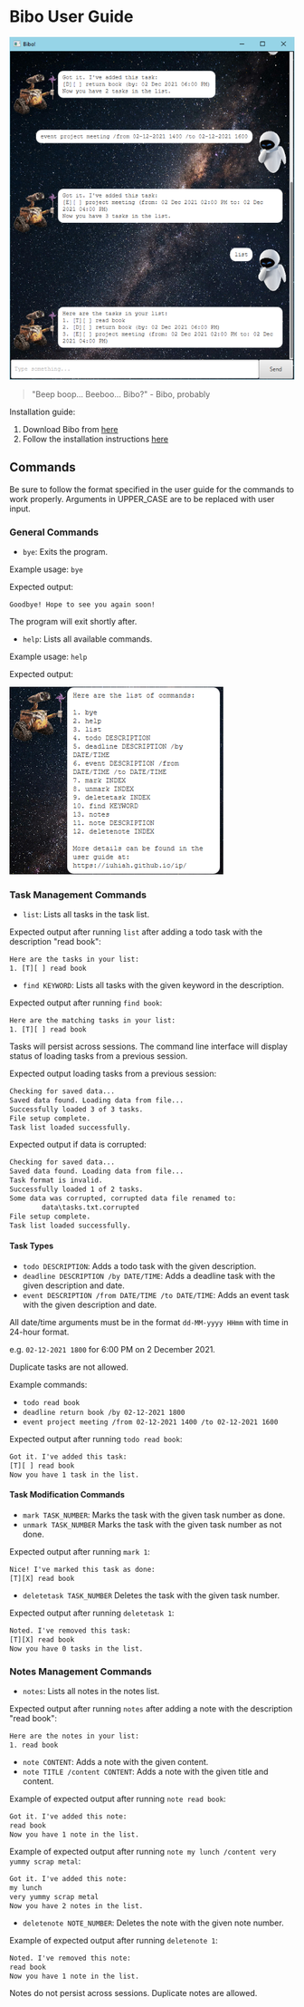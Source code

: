 # Bibo User Guide

![product screenshot](Ui.png)

> "Beep boop... Beeboo... Bibo?" - Bibo, probably

Installation guide:

1. Download Bibo from [here](https://github.com/iuhiah/ip/releases/download/v1.0.0/bibo-1.0.0.jar)
2. Follow the installation instructions [here](https://github.com/iuhiah/ip?tab=readme-ov-file#installation)

## Commands
Be sure to follow the format specified in the user guide for the commands to work properly. Arguments in UPPER_CASE are to be replaced with user input.

### General Commands

* `bye`: Exits the program.

Example usage: `bye`

Expected output:

```
Goodbye! Hope to see you again soon!
```
The program will exit shortly after.

* `help`: Lists all available commands.

Example usage: `help`

Expected output:

![expected help output](help.png)

### Task Management Commands

* `list`: Lists all tasks in the task list.

Expected output after running `list` after adding a todo task with the description "read book":

```
Here are the tasks in your list:
1. [T][ ] read book
```

* `find KEYWORD`: Lists all tasks with the given keyword in the description.

Expected output after running `find book`:

```
Here are the matching tasks in your list:
1. [T][ ] read book
```

Tasks will persist across sessions. The command line interface will display status of loading tasks from a previous session.

Expected output loading tasks from a previous session:

```
Checking for saved data...
Saved data found. Loading data from file...
Successfully loaded 3 of 3 tasks.
File setup complete.
Task list loaded successfully.
```

Expected output if data is corrupted:

```
Checking for saved data...
Saved data found. Loading data from file...
Task format is invalid.
Successfully loaded 1 of 2 tasks.
Some data was corrupted, corrupted data file renamed to:
        data\tasks.txt.corrupted
File setup complete.
Task list loaded successfully.
```

#### Task Types

* `todo DESCRIPTION`: Adds a todo task with the given description.
* `deadline DESCRIPTION /by DATE/TIME`: Adds a deadline task with the given description and date.
* `event DESCRIPTION /from DATE/TIME /to DATE/TIME`: Adds an event task with the given description and date.

All date/time arguments must be in the format `dd-MM-yyyy HHmm` with time in 24-hour format.

e.g. `02-12-2021 1800` for 6:00 PM on 2 December 2021.

Duplicate tasks are not allowed.

Example commands:

* `todo read book`
* `deadline return book /by 02-12-2021 1800`
* `event project meeting /from 02-12-2021 1400 /to 02-12-2021 1600`

Expected output after running `todo read book`:

```
Got it. I've added this task:
[T][ ] read book
Now you have 1 task in the list.
```

#### Task Modification Commands

* `mark TASK_NUMBER`: Marks the task with the given task number as done.
* `unmark TASK_NUMBER` Marks the task with the given task number as not done.

Expected output after running `mark 1`:

```
Nice! I've marked this task as done:
[T][X] read book
```

* `deletetask TASK_NUMBER` Deletes the task with the given task number.

Expected output after running `deletetask 1`:

```
Noted. I've removed this task:
[T][X] read book
Now you have 0 tasks in the list.
```

### Notes Management Commands

* `notes`: Lists all notes in the notes list.

Expected output after running `notes` after adding a note with the description "read book":

```
Here are the notes in your list:
1. read book
```

* `note CONTENT`: Adds a note with the given content.
* `note TITLE /content CONTENT`: Adds a note with the given title and content.

Example of expected output after running `note read book`:

```
Got it. I've added this note:
read book
Now you have 1 note in the list.
```

Example of expected output after running `note my lunch /content very yummy scrap metal`:

```
Got it. I've added this note:
my lunch
very yummy scrap metal
Now you have 2 notes in the list.
```

* `deletenote NOTE_NUMBER`: Deletes the note with the given note number.

Example of expected output after running `deletenote 1`:

```
Noted. I've removed this note:
read book
Now you have 1 note in the list.
```

Notes do not persist across sessions. Duplicate notes are allowed.

